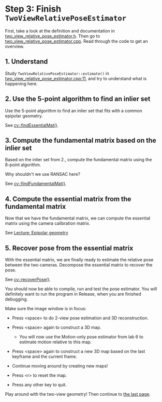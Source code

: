 # Step 3: Finish `TwoViewRelativePoseEstimator`

First, take a look at the definition and documentation in [two_view_relative_pose_estimator.h]. 
Then go to [two_view_relative_pose_estimator.cpp]. 
Read through the code to get an overview. 

## 1. Understand
Study `TwoViewRelativePoseEstimator::estimate()` in [two_view_relative_pose_estimator.cpp:11], and try to understand what is happening here.

[two_view_relative_pose_estimator.h]:      https://github.com/tek5030/lab-simple-vo/blob/master/two_view_relative_pose_estimator.h
[two_view_relative_pose_estimator.cpp]:    https://github.com/tek5030/lab-simple-vo/blob/master/two_view_relative_pose_estimator.cpp
[two_view_relative_pose_estimator.cpp:11]: https://github.com/tek5030/lab-simple-vo/blob/master/two_view_relative_pose_estimator.cpp#11

## 2. Use the 5-point algorithm to find an inlier set
Use the 5-point algorithm to find an inlier set that fits with a common epipolar geometry.

See [cv::findEssentialMat()].

## 3. Compute the fundamental matrix based on the inlier set
Based on the inlier set from 2., compute the fundamental matrix using the 8-point algorithm.

Why shouldn't we use RANSAC here?

See [cv::findFundamentalMat()].

## 4. Compute the essential matrix from the fundamental matrix
Now that we have the fundamental matrix, we can compute the essential matrix using the camera calibration matrix.

See [Lecture: Epipolar geometry](https://www.uio.no/studier/emner/matnat/its/TEK5030/v23/lectures/11-two-view-geometry/epipolar-geometry_2023.pdf)

## 5. Recover pose from the essential matrix
With the essential matrix, we are finally ready to estimate the relative pose between the two cameras. Decompose the essential matrix to recover the pose.

See [cv::recoverPose()].

You should now be able to compile, run and test the pose estimator. 
You will definitely want to run the program in Release, when you are finished debugging.

Make sure the image window is in focus:
- Press \<space\> to do 2-view pose estimation and 3D reconstruction.
- Press \<space\> again to construct a 3D map.
  - You will now use the Motion-only pose estimator from lab 6 to estimate motion relative to this map.
- Press \<space\> again to construct a new 3D map based on the last keyframe and the current frame.
- Continue moving around by creating new maps!

- Press \<r\> to reset the map.
- Press any other key to quit.

Play around with the two-view geometry!
Then continue to [the last page](4-further-experiments.md).

[cv::findEssentialMat()]:   https://docs.opencv.org/4.5.5/d9/d0c/group__calib3d.html#ga13f7e34de8fa516a686a56af1196247f
[cv::findFundamentalMat()]: https://docs.opencv.org/4.5.5/d9/d0c/group__calib3d.html#ga30ccb52f4e726daa039fd5cb5bf0822b
[cv::recoverPose()]:        https://docs.opencv.org/4.5.5/d9/d0c/group__calib3d.html#gadb7d2dfcc184c1d2f496d8639f4371c0